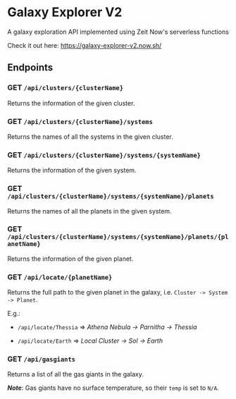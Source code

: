 # Galaxy Explorer V2
A galaxy exploration API implemented using Zeit Now's serverless functions

Check it out here: https://galaxy-explorer-v2.now.sh/

## Endpoints

### GET `/api/clusters/{clusterName}`
Returns the information of the given cluster.

### GET `/api/clusters/{clusterName}/systems`
Returns the names of all the systems in the given cluster.

### GET `/api/clusters/{clusterName}/systems/{systemName}`
Returns the information of the given system.

### GET `/api/clusters/{clusterName}/systems/{systemName}/planets`
Returns the names of all the planets in the given system.

### GET `/api/clusters/{clusterName}/systems/{systemName}/planets/{planetName}`
Returns the information of the given planet.

### GET `/api/locate/{planetName}`
Returns the full path to the given planet in the galaxy, i.e. `Cluster -> System -> Planet`.

E.g.:
- `/api/locate/Thessia` => _Athena Nebula -> Parnitha -> Thessia_

- `/api/locate/Earth` => _Local Cluster -> Sol -> Earth_

### GET `/api/gasgiants`
Returns a list of all the gas giants in the galaxy.

**_Note_**: Gas giants have no surface temperature, so their `temp` is set to `N/A`.
